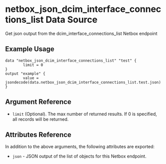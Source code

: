 # netbox\_json\_dcim\_interface\_connections\_list Data Source

Get json output from the dcim_interface_connections_list Netbox endpoint

## Example Usage

```hcl
data "netbox_json_dcim_interface_connections_list" "test" {
        limit = 0
}
output "example" {
        value = jsondecode(data.netbox_json_dcim_interface_connections_list.test.json)
}
```

## Argument Reference

* ``limit`` (Optional). The max number of returned results. If 0 is specified, all records will be returned.

## Attributes Reference

In addition to the above arguments, the following attributes are exported:
* ``json`` - JSON output of the list of objects for this Netbox endpoint.

